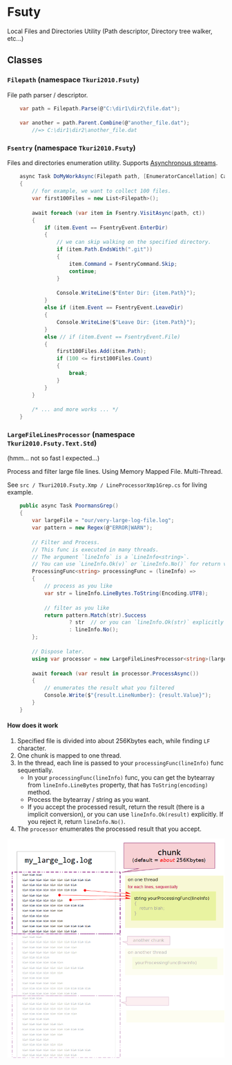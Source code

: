 # Fsuty
Local Files and Directories Utility (Path descriptor, Directory tree walker, etc...)

## Classes

### `Filepath` (namespace `Tkuri2010.Fsuty`)

File path parser / descriptor.
```cs
	var path = Filepath.Parse(@"C:\dir1\dir2\file.dat");

	var another = path.Parent.Combine(@"another_file.dat");
		//=> C:\dir1\dir2\another_file.dat
```

### `Fsentry` (namespace `Tkuri2010.Fsuty`)

Files and directories enumeration utility. Supports [Asynchronous streams](https://docs.microsoft.com/ja-jp/dotnet/csharp/whats-new/csharp-8#asynchronous-streams).

```cs
	async Task DoMyWorkAsync(Filepath path, [EnumeratorCancellation] CancellationToken ct = default)
	{
		// for example, we want to collect 100 files.
		var first100Files = new List<Filepath>();

		await foreach (var item in Fsentry.VisitAsync(path, ct))
		{
			if (item.Event == FsentryEvent.EnterDir)
			{
				// we can skip walking on the specified directory.
				if (item.Path.EndsWith(".git"))
				{
					item.Command = FsentryCommand.Skip;
					continue;
				}

				Console.WriteLine($"Enter Dir: {item.Path}");
			}
			else if (item.Event == FsentryEvent.LeaveDir)
			{
				Console.WriteLine($"Leave Dir: {item.Path}");
			}
			else // if (item.Event == FsentryEvent.File)
			{
				first100Files.Add(item.Path);
				if (100 <= first100Files.Count)
				{
					break;
				}
			}
		}

		/* ... and more works ... */
	}
```


### `LargeFileLinesProcessor` (namespace `Tkuri2010.Fsuty.Text.Std`)

(hmm... not so fast I expected...)

Process and filter large file lines.
Using Memory Mapped File.
Multi-Thread.

See `src / Tkuri2010.Fsuty.Xmp / LineProcessorXmp1Grep.cs` for living example.

```cs
	public async Task PoormansGrep()
	{
		var largeFile = "our/very-large-log-file.log";
		var pattern = new Regex(@"ERROR|WARN");

		// Filter and Process.
		// This func is executed in many threads.
		// The argument `lineInfo` is a `LineInfo<string>`.
		// You can use `LineInfo.Ok(v)` or `LineInfo.No()` for return value.
		ProcessingFunc<string> processingFunc = (lineInfo) =>
		{
			// process as you like
			var str = lineInfo.LineBytes.ToString(Encoding.UTF8);

			// filter as you like
			return pattern.Match(str).Success
					? str  // or you can `lineInfo.Ok(str)` explicitly
					: lineInfo.No();
		};

		// Dispose later.
		using var processor = new LargeFileLinesProcessor<string>(largeFile, processingFunc);

		await foreach (var result in processor.ProcessAsync())
		{
			// enumerates the result what you filtered
			Console.Write($"{result.LineNumber}: {result.Value}");
		}
	}

```
#### How does it work

1. Specified file is divided into about 256Kbytes each, while finding `LF` character.
1. One chunk is mapped to one thread.
1. In the thread, each line is passed to your `processingFunc(lineInfo)` func sequentially.
	- In your `processingFunc(lineInfo)` func, you can get the bytearray from `lineInfo.LineBytes` property, that has `ToString(encoding)` method.
	- Process the bytearray / string as you want.
	- If you accept the processed result, return the result (there is a implicit conversion), or you can use `lineInfo.Ok(result)` explicitly. If you reject it, return `lineInfo.No()`.
1. The `processor` enumerates the processed result that you accept.

![How works](memos/imgs/how_works.png)

